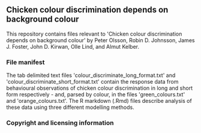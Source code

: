 ## Chicken colour discrimination depends on background colour

This repository contains files relevant to 'Chicken colour discrimination depends on background colour' by Peter Olsson, Robin D. Johnsson, James J. Foster, John D. Kirwan, Olle Lind, and Almut Kelber.

### File manifest
The tab delimited text files 'colour_discriminate_long_format.txt' and 'colour_discriminate_short_format.txt' contain the response data from behavioural observations of chicken colour discrimination in long and short form respectively - and, parsed by colour, in the files 'green_colours.txt' and 'orange_colours.txt'. The R markdown (.Rmd) files describe analysis of these data using three different modelling methods.


### Copyright and licensing information
